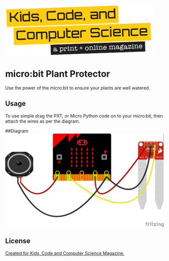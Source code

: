 ![alt](https://raw.githubusercontent.com/lesp/microbit-plant-protector/master/kccs-logo-yellow-470x160.png)
# micro:bit Plant Protector

Use the power of the micro:bit to ensure your plants are well watered.

## Usage
To use simple drag the PXT, or Micro Python code on to your micro:bit, then attach the wires as per the diagram.

##Diagram
![alt](https://raw.githubusercontent.com/lesp/microbit-plant-protector/master/Plant-Protector_bb.png)

## License

[Created for Kids, Code and Computer Science Magazine.](https://www.kidscodecs.com/)

